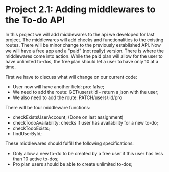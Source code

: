 # Project 2.1: Adding middlewares to the To-do API

In this project we will add middlewares to the api we developed for last project. The middlewares will add checks and functionalities to the existing routes. There will be minor change to the previously established API. Now we will have a free app and a "paid" (not really) version. There is where the middlewares come into action. While the paid plan will allow for the user to have unlimited to-dos, the free plan should let a user to have only 10 at a time.

First we have to discuss what will change on our current code:
-   User now will have another field: pro: false;
-   We need to add the route: GET/users/:id - return a json with the user;
-   We also need to add the route: PATCH/users/:id/pro

There will be four middleware functions:
-   checkExistsUserAccount; (Done on last assignment)
-   checkTodoAvailability: checks if user has availability for a new to-do;
-   checkTodoExists;
-   findUserById;


These middlewares should fulfill the following specifications:
-   Only allow a new to-do to be created by a free user if this user has less than 10 active to-dos;
-   Pro plan users should be able to create unlimited to-dos;